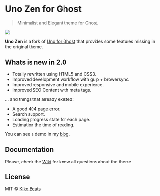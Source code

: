 # Uno Zen for Ghost

> Minimalist and Elegant theme for Ghost.

![](http://i.imgur.com/jIuv1pq.png)

**Uno Zen** is a fork of [Uno for Ghost](https://github.com/daleanthony/Uno) that provides some features missing in the original theme.

## Whats is new in 2.0

- Totally rewritten using HTML5 and CSS3.
- Improved development workflow with gulp + browersync.
- Improved responsive and mobile experience.
- Improved SEO Content with meta tags.

... and things that already existed:

- A good [404 page error](http://kikobeats.com/404).
- Search support.
- Loading progress state for each page.
- Estimation the time of reading.

You can see a demo in my [blog](http://blog.kikobeats.com).

## Documentation

Please, check the [Wiki](https://github.com/Kikobeats/uno-zen/wiki) for know all questions about the theme.

## License

MIT © [Kiko Beats](kikobeats.com)
